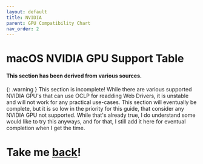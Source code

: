 ```yaml
---
layout: default
title: NVIDIA
parent: GPU Compatibility Chart
nav_order: 2
---
```


# macOS NVIDIA GPU Support Table
#### This section has been derived from various sources.

{: .warning }
This section is incomplete! While there are various supported NVIDIA GPU's that can use OCLP for readding Web Drivers, it is unstable and will not work for any practical use-cases. This section will eventually be complete, but it is so low in the priority for this guide, that consider any NVIDIA GPU not supported. While that's already true, I do understand some would like to try this anyways, and for that, I still add it here for eventual completion when I get the time.

<h1>Take me <a href="../../../">back</a>!</h1>